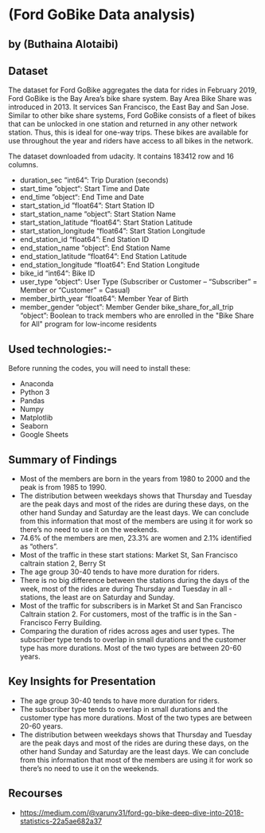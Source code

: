 # (Ford GoBike Data analysis)
## by (Buthaina Alotaibi)


## Dataset
The dataset for Ford GoBike aggregates the data for rides in February 2019, Ford GoBike is the Bay Area’s bike share system. Bay Area Bike Share was introduced in 2013. It services San Francisco, the East Bay and San Jose.
Similar to other bike share systems, Ford GoBike consists of a fleet of bikes that can be unlocked in one station and returned in any other network station. Thus, this is ideal for one-way trips. These bikes are available for use throughout the year and riders have access to all bikes in the network.
 
The dataset downloaded from udacity. It contains 183412 row and 16 columns.
- duration_sec ”int64”: Trip Duration (seconds)
- start_time ”object“: Start Time and Date
- end_time ”object“: End Time and Date
- start_station_id ”float64”: Start Station ID
- start_station_name “object”: Start Station Name
- start_station_latitude “float64”: Start Station Latitude
- start_station_longitude “float64”: Start Station Longitude
- end_station_id “float64”: End Station ID
- end_station_name “object”: End Station Name
- end_station_latitude “float64”: End Station Latitude
- end_station_longitude “float64”: End Station Longitude
- bike_id “int64“: Bike ID
- user_type “object“: User Type (Subscriber or Customer – “Subscriber” = Member or “Customer” = Casual)
- member_birth_year “float64”: Member Year of Birth
- member_gender “object”: Member Gender
bike_share_for_all_trip “object”: Boolean to track members who are enrolled in the "Bike Share for All" program for low-income residents


## Used technologies:-
Before running the codes, you will need to install these:
- Anaconda
- Python  3
- Pandas
- Numpy
- Matplotlib
- Seaborn
- Google Sheets



## Summary of Findings

 - Most of the members are born in the years from 1980 to 2000 and the peak is from 1985 to 1990. 
- The distribution between weekdays shows that Thursday and Tuesday are the peak days and most of the rides are during these days, on the other hand Sunday and Saturday are the least days. We can conclude from this information that most of the members are using it for work so there’s no need to use it on the weekends. 
- 74.6% of the members are men, 23.3% are women and 2.1% identified as “others”. 
- Most of the traffic in these start stations: Market St, San Francisco caltrain station 2, Berry St
- The age group 30-40 tends to have more duration for riders. 
- There is no big difference between the stations during the days of the week, most of the rides are during Thursday and Tuesday in all - stations, the least are on Saturday and Sunday.
- Most of the traffic for subscribers is in Market St and San Francisco Caltrain station 2. For customers, most of the traffic is in the San - Francisco Ferry Building. 
- Comparing the duration of rides across ages and user types. The subscriber type tends to overlap in small durations and the customer type has more durations. Most of the two types are between 20-60 years.


## Key Insights for Presentation

 - The age group 30-40 tends to have more duration for riders. 
- The subscriber type tends to overlap in small durations and the customer type has more durations. Most of the two types are between 20-60 years.
- The distribution between weekdays shows that Thursday and Tuesday are the peak days and most of the rides are during these days, on the other hand Sunday and Saturday are the least days. 
We can conclude from this information that most of the members are using it for work so there’s no need to use it on the weekends. 


## Recourses
- https://medium.com/@varunv31/ford-go-bike-deep-dive-into-2018-statistics-22a5ae682a37

